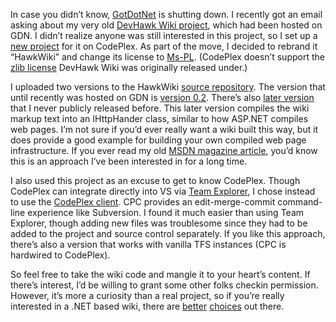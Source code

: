 In case you didn’t know, [GotDotNet](http://www.gotdotnet.com/) is
shutting down. I recently got an email asking about my very old [DevHawk
Wiki project](http://devhawk.net/prj_wiki.aspx), which had been hosted
on GDN. I didn’t realize anyone was still interested in this project, so
I set up a [new project](http://www.codeplex.com/HawkWiki) for it on
CodePlex. As part of the move, I decided to rebrand it “HawkWiki” and
change its license to
[Ms-PL](http://www.microsoft.com/resources/sharedsource/licensingbasics/sharedsourcelicenses.mspx#EDC). (CodePlex
doesn’t support the [zlib
license](http://opensource.org/licenses/zlib-license.php) DevHawk Wiki
was originally released under.)

I uploaded two versions to the HawkWiki [source
repository](http://www.codeplex.com/HawkWiki/SourceControl/ListDownloadableCommits.aspx).
The version that until recently was hosted on GDN is [version
0.2](http://www.codeplex.com/HawkWiki/SourceControl/DownloadSourceCode.aspx?changeSetId=2039).
There’s also [later
version](http://www.codeplex.com/HawkWiki/SourceControl/DownloadSourceCode.aspx?changeSetId=2084)
that I never publicly released before. This later version compiles the
wiki markup text into an IHttpHander class, similar to how ASP.NET
compiles web pages. I’m not sure if you’d ever really want a wiki built
this way, but it does provide a good example for building your own
compiled web page infrastructure. If you ever read my old [MSDN magazine
article](http://devhawk.net/prj_webskin.aspx), you’d know this is an
approach I’ve been interested in for a long time.

I also used this project as an excuse to get to know CodePlex. Though
CodePlex can integrate directly into VS via [Team
Explorer](http://www.codeplex.com/CodePlex/Wiki/View.aspx?title=Obtaining%20the%20Team%20Explorer%20Client),
I chose instead to use the [CodePlex
client](http://www.codeplex.com/CodePlexClient). CPC provides an
edit-merge-commit command-line experience like Subversion. I found it
much easier than using Team Explorer, though adding new files was
troublesome since they had to be added to the project and source control
separately. If you like this approach, there’s also a version that works
with vanilla TFS instances (CPC is hardwired to CodePlex).

So feel free to take the wiki code and mangle it to your heart’s
content. If there’s interest, I’d be willing to grant some other folks
checkin permission. However, it’s more a curiosity than a real project,
so if you’re really interested in a .NET based wiki, there are
[better](http://www.screwturn.eu/) [choices](http://www.flexwiki.com/)
out there.
